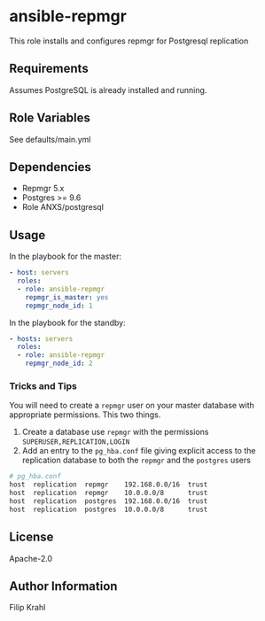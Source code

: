 ansible-repmgr
======

This role installs and configures repmgr for Postgresql replication

Requirements
------------

Assumes PostgreSQL is already installed and running.

Role Variables
--------------

See defaults/main.yml

Dependencies
------------
* Repmgr 5.x
* Postgres >= 9.6
* Role ANXS/postgresql

Usage
-----

In the playbook for the master:

```yaml
- host: servers
  roles:
  - role: ansible-repmgr
    repmgr_is_master: yes
    repmgr_node_id: 1
```

In the playbook for the standby:

```yml
- hosts: servers
  roles:
  - role: ansible-repmgr
    repmgr_node_id: 2
```

### Tricks and Tips

You will need to create a `repmgr` user on your master database with
appropriate permissions.  This two things.

1. Create a database use `repmgr` with the permissions
   `SUPERUSER,REPLICATION,LOGIN`
2. Add an entry to the `pg_hba.conf` file giving explicit access to the
   replication database to both the `repmgr` and the `postgres` users

  ```bash
  # pg_hba.conf
  host  replication  repmgr    192.168.0.0/16  trust
  host  replication  repmgr    10.0.0.0/8      trust
  host  replication  postgres  192.168.0.0/16  trust
  host  replication  postgres  10.0.0.0/8      trust

  ```

License
-------

Apache-2.0

Author Information
------------------

Filip Krahl
